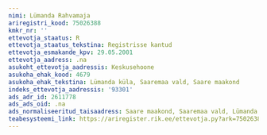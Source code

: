 ```yaml
---
nimi: Lümanda Rahvamaja
ariregistri_kood: 75026388
kmkr_nr: ''
ettevotja_staatus: R
ettevotja_staatus_tekstina: Registrisse kantud
ettevotja_esmakande_kpv: 29.05.2001
ettevotja_aadress: .na
asukoht_ettevotja_aadressis: Keskusehoone
asukoha_ehak_kood: 4679
asukoha_ehak_tekstina: Lümanda küla, Saaremaa vald, Saare maakond
indeks_ettevotja_aadressis: '93301'
ads_adr_id: 2611778
ads_ads_oid: .na
ads_normaliseeritud_taisaadress: Saare maakond, Saaremaa vald, Lümanda küla, Keskusehoone
teabesysteemi_link: https://ariregister.rik.ee/ettevotja.py?ark=75026388&ref=rekvisiidid
---
```

